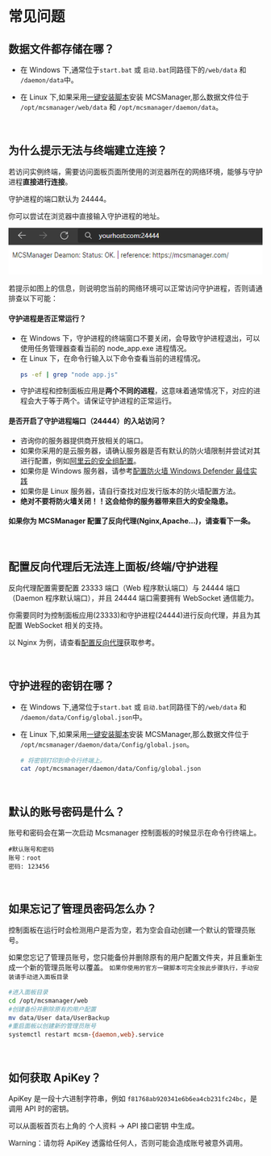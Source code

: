 # 常见问题

## 数据文件都存储在哪？

- 在 Windows 下,通常位于`start.bat` 或 `启动.bat`同路径下的`/web/data` 和 `/daemon/data`中。

- 在 Linux 下,如果采用[一键安装脚本](https://github.com/MCSManager/MCSManager#%E5%9C%A8-linux-%E8%BF%90%E8%A1%8C)安装 MCSManager,那么数据文件位于 `/opt/mcsmanager/web/data` 和 `/opt/mcsmanager/daemon/data`。

<br />

## 为什么提示无法与终端建立连接？

若访问实例终端，需要访问面板页面所使用的浏览器所在的网络环境，能够与守护进程**直接进行连接**。

守护进程的端口默认为 24444。

你可以尝试在浏览器中直接输入守护进程的地址。

![图片](images/check_connect.png)

若提示如图上的信息，则说明您当前的网络环境可以正常访问守护进程，否则请通排查以下可能：

#### 守护进程是否正常运行？

- 在 Windows 下，守护进程的终端窗口不要关闭，会导致守护进程退出，可以使用任务管理器查看当前的 node_app.exe 进程情况。
- 在 Linux 下，在命令行输入以下命令查看当前的进程情况。
  ``` bash
  ps -ef | grep "node app.js"
  ```
- 守护进程和控制面板应用是**两个不同的进程**，这意味着通常情况下，对应的进程会大于等于两个。请保证守护进程的正常运行。

#### 是否开启了守护进程端口（24444）的入站访问？

- 咨询你的服务器提供商开放相关的端口。
- 如果你采用的是云服务器，请确认服务器是否有默认的防火墙限制并尝试对其进行配置，例如[阿里云的安全组配置](https://help.aliyun.com/knowledge_detail/40570.html?spm=5176.2020520101securitygroup.help.dexternal.73964df5HSyMZw)。
- 如果你是 Windows 服务器，请参考[配置防火墙 Windows Defender 最佳实践](https://docs.microsoft.com/zh-cn/windows/security/threat-protection/windows-firewall/best-practices-configuring)
- 如果你是 Linux 服务器，请自行查找对应发行版本的防火墙配置方法。
- **绝对不要将防火墙关闭！！这会给你的服务器带来巨大的安全隐患。**

#### 如果你为 MCSManager 配置了反向代理(Nginx,Apache...)，请查看下一条。

<br />

## 配置反向代理后无法连上面板/终端/守护进程

反向代理配置需要配置 23333 端口（Web 程序默认端口）与 24444 端口（Daemon 程序默认端口），并且 24444 端口需要拥有 WebSocket 通信能力。

你需要同时为控制面板应用(23333)和守护进程(24444)进行反向代理，并且为其配置 WebSocket 相关的支持。

以 Nginx 为例，请查看[配置反向代理](/tutorial/simple_reverse_proxy.md)获取参考。

<br />

## 守护进程的密钥在哪？

- 在 Windows 下,通常位于`start.bat` 或 `启动.bat`同路径下的`/web/data` 和 `/daemon/data/Config/global.json`中。

- 在 Linux 下,如果采用[一键安装脚本](https://github.com/MCSManager/MCSManager#%E5%9C%A8-linux-%E8%BF%90%E8%A1%8C)安装 MCSManager,那么数据文件位于 `/opt/mcsmanager/daemon/data/Config/global.json`。
    ```bash
    # 将密钥打印到命令行终端上。
    cat /opt/mcsmanager/daemon/data/Config/global.json
    ```

<br />

## 默认的账号密码是什么？

账号和密码会在第一次启动 Mcsmanager 控制面板的时候显示在命令行终端上。
```
#默认账号和密码
账号：root
密码: 123456
```

<br />

## 如果忘记了管理员密码怎么办？

控制面板在运行时会检测用户是否为空，若为空会自动创建一个默认的管理员账号。

如果您忘记了管理员账号，您只能备份并删除原有的用户配置文件夹，并且重新生成一个新的管理员账号以覆盖。
`如果你使用的官方一键脚本可完全按此步骤执行，手动安装请手动进入面板目录`

``` bash
#进入面板目录
cd /opt/mcsmanager/web
#创建备份并删除原有的用户配置
mv data/User data/UserBackup
#重启面板以创建新的管理员账号
systemctl restart mcsm-{daemon,web}.service
```

<br />


## 如何获取 ApiKey？

ApiKey 是一段十六进制字符串，例如 `f81768ab920341e6b6ea4cb231fc24bc`，是调用 API 时的密钥。

可以从面板首页右上角的 个人资料 -> API 接口密钥 中生成。

Warning：请勿将 ApiKey 透露给任何人，否则可能会造成账号被意外调用。

<br />
